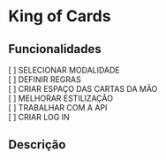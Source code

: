 <h1>King of Cards</h1>

<h2>Funcionalidades</h2>

[ ] SELECIONAR MODALIDADE <br>
[ ] DEFINIR REGRAS <br>
[ ] CRIAR ESPAÇO DAS CARTAS DA MÃO <br> 
[ ] MELHORAR ESTILIZAÇÃO <br>
[ ] TRABALHAR COM A API <br>
[ ] CRIAR LOG IN <br>


<h2>Descrição</h2>